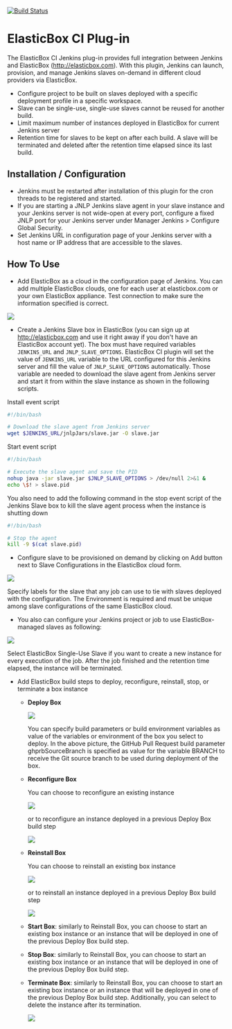 [![Build Status](https://jenkins.ci.cloudbees.com/job/plugins/job/elasticbox-plugin/badge/icon)](https://jenkins.ci.cloudbees.com/job/plugins/job/elasticbox-plugin/)

ElasticBox CI Plug-in
=====================

The ElasticBox CI Jenkins plug-in provides full integration between Jenkins and ElasticBox (http://elasticbox.com).
With this plugin, Jenkins can launch, provision, and manage Jenkins slaves on-demand in different cloud providers via ElasticBox.

  - Configure project to be built on slaves deployed with a specific deployment profile in a specific workspace.
  - Slave can be single-use, single-use slaves cannot be reused for another build.
  - Limit maximum number of instances deployed in ElasticBox for current Jenkins server
  - Retention time for slaves to be kept on after each build. A slave will be terminated and deleted after the retention time elapsed since its last build.

Installation / Configuration
----------------------------

  - Jenkins must be restarted after installation of this plugin for the cron threads to be registered and started.
  - If you are starting a JNLP Jenkins slave agent in your slave instance and your Jenkins server is not wide-open at every port, configure a fixed JNLP port for your Jenkins server under Manager Jenkins > Configure Global Security.
  - Set Jenkins URL in configuration page of your Jenkins server with a host name or IP address that are accessible to the slaves.

How To Use
----------
  - Add ElasticBox as a cloud in the configuration page of Jenkins. You can add multiple ElasticBox clouds, one for each user at elasticbox.com or your own ElasticBox appliance. Test connection to make sure the information specified is correct.

  ![](https://wiki.jenkins-ci.org/download/attachments/72778254/elasticbox-cloud.png)

  - Create a Jenkins Slave box in ElasticBox (you can sign up at http://elasticbox.com and use it right away if you don't have an ElasticBox account yet). The box must have required variables `JENKINS_URL` and `JNLP_SLAVE_OPTIONS`. ElasticBox CI plugin will set the value of `JENKINS_URL` variable to the URL configured for this Jenkins server and fill the value of `JNLP_SLAVE_OPTIONS` automatically. Those variable are needed to download the slave agent from Jenkins server and start it from within the slave instance as shown in the following scripts. 
  
  Install event script
  ```sh
  #!/bin/bash

  # Download the slave agent from Jenkins server
  wget $JENKINS_URL/jnlpJars/slave.jar -O slave.jar  
  ```
  Start event script
  ```sh
  #!/bin/bash

  # Execute the slave agent and save the PID
  nohup java -jar slave.jar $JNLP_SLAVE_OPTIONS > /dev/null 2>&1 &
  echo \$! > slave.pid
  ```
  You also need to add the following command in the stop event script of the Jenkins Slave box to kill the slave agent process when the instance is shutting down
  ```sh
  #!/bin/bash

  # Stop the agent
  kill -9 $(cat slave.pid)
  ```
  
  - Configure slave to be provisioned on demand by clicking on Add button next to Slave Configurations in the ElasticBox cloud form.
  
  ![](https://wiki.jenkins-ci.org/download/attachments/72778254/slave-config.png)  

  Specify labels for the slave that any job can use to tie with slaves deployed with the configuration. The Environment is required and must be unique among slave configurations of the same ElasticBox cloud.

  - You also can configure your Jenkins project or job to use ElasticBox-managed slaves as following:
  
  ![](https://wiki.jenkins-ci.org/download/attachments/72778254/instance-creation.png)

  Select ElasticBox Single-Use Slave if you want to create a new instance for every execution of the job. After the job finished and the retention time elapsed, the instance will be terminated.
  
  - Add ElasticBox build steps to deploy, reconfigure, reinstall, stop, or terminate a box instance
    - **Deploy Box**

      ![](https://wiki.jenkins-ci.org/download/attachments/72778254/deploy.png)

      You can specify build parameters or build environment variables as value of the variables or environment of the box you select to deploy. In the above picture, the GitHub Pull Request build parameter ghprbSourceBranch is specified as value for the variable BRANCH to receive the Git source branch to be used during deployment of the box.
    
    - **Reconfigure Box**
      
      You can choose to reconfigure an existing instance
      
      ![](https://wiki.jenkins-ci.org/download/attachments/72778254/reconfigure-existing.png)
      
      or to reconfigure an instance deployed in a previous Deploy Box build step
      
      ![](https://wiki.jenkins-ci.org/download/attachments/72778254/reconfigure.png)
    
    - **Reinstall Box**
    
      You can choose to reinstall an existing box instance 
      
      ![](https://wiki.jenkins-ci.org/download/attachments/72778254/reinstall-existing.png)
      
      or to reinstall an instance deployed in a previous Deploy Box build step
      
      ![](https://wiki.jenkins-ci.org/download/attachments/72778254/reinstall.png)
    
    - **Start Box**: similarly to Reinstall Box, you can choose to start an existing box instance or an instance that will be deployed in one of the previous Deploy Box build step.
    
    - **Stop Box**: similarly to Reinstall Box, you can choose to start an existing box instance or an instance that will be deployed in one of the previous Deploy Box build step.
    
    - **Terminate Box**: similarly to Reinstall Box, you can choose to start an existing box instance or an instance that will be deployed in one of the previous Deploy Box build step. Additionally, you can select to delete the instance after its termination. 
    
      ![](https://wiki.jenkins-ci.org/download/attachments/72778254/terminate.png)
